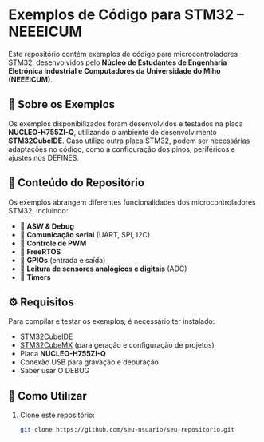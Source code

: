 # Exemplos de Código para STM32 – NEEEICUM

Este repositório contém exemplos de código para microcontroladores STM32, desenvolvidos pelo **Núcleo de Estudantes de Engenharia Eletrónica  Industrial e Computadores da Universidade do Miho (NEEEICUM)**.

## 📌 Sobre os Exemplos

Os exemplos disponibilizados foram desenvolvidos e testados na placa **NUCLEO-H755ZI-Q**, utilizando o ambiente de desenvolvimento **STM32CubeIDE**. Caso utilize outra placa STM32, podem ser necessárias adaptações no código, como a configuração dos pinos, periféricos e ajustes nos DEFINES.

## 📂 Conteúdo do Repositório

Os exemplos abrangem diferentes funcionalidades dos microcontroladores STM32, incluindo:

- 🔹 **ASW & Debug**  
- 🔹 **Comunicação serial** (UART, SPI, I2C)  
- 🔹 **Controle de PWM**  
- 🔹 **FreeRTOS**  
- 🔹 **GPIOs** (entrada e saída)  
- 🔹 **Leitura de sensores analógicos e digitais** (ADC)  
- 🔹 **Timers**  
## ⚙️ Requisitos

Para compilar e testar os exemplos, é necessário ter instalado:

- [STM32CubeIDE](https://www.st.com/en/development-tools/stm32cubeide.html)  
- [STM32CubeMX](https://www.st.com/en/development-tools/stm32cubemx.html) (para geração e configuração de projetos)  
- Placa **NUCLEO-H755ZI-Q**  
- Conexão USB para gravação e depuração  
- Saber usar O DEBUG  
## 🚀 Como Utilizar

1. Clone este repositório:  
   ```sh
   git clone https://github.com/seu-usuario/seu-repositorio.git

